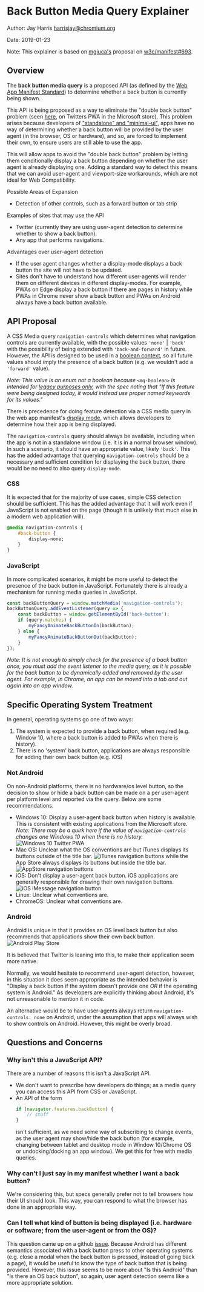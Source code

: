 # Back Button Media Query Explainer

Author: Jay Harris <harrisjay@chromium.org>

Date: 2019-01-23

Note: This explainer is based on [mgiuca's](https://github.com/mgiuca) proposal on [w3c/manifest#693](https://github.com/w3c/manifest/issues/693).

## Overview

The **back button media query** is a proposed API (as defined by the [Web App Manifest Standard](https://www.w3.org/TR/appmanifest/)) to determine whether a back button is currently being shown.

This API is being proposed as a way to eliminate the "double back button" problem (seen [here](images/double-back-button.jpg), on Twitters PWA in the Microsoft store). This problem arises because developers of ["standalone" and "minimal-ui"](https://www.w3.org/TR/appmanifest/#display-modes), apps have no way of determining whether a back button will be provided by the user agent (in the browser, OS or hardware), and so, are forced to implement their own, to ensure users are still able to use the app.

This will allow apps to avoid the "double back button" problem by letting them conditionally display a back button depending on whether the user agent is already displaying one. Adding a standard way to detect this means that we can avoid user-agent and viewport-size workarounds, which are not ideal for Web Compatibility.

Possible Areas of Expansion
- Detection of other controls, such as a forward button or tab strip

Examples of sites that may use the API
- Twitter (currently they are using user-agent detection to determine whether to show a back button).
- Any app that performs navigations.

Advantages over user-agent detection
- If the user agent changes whether a display-mode displays a back button the site will not have to be updated.
- Sites don't have to understand how different user-agents will render them on different devices in different display-modes. For example, PWAs on Edge display a back button if there are pages in history while PWAs in Chrome never show a back button and PWAs on Android always have a back button available.

## API Proposal

A CSS Media query `navigation-controls` which determines what navigation controls are currently available, with the possible values `'none'` | `'back'` with the possibility of being extended with `'back-and-forward'` in future. However, the API is designed to be used in a [boolean context](https://www.w3.org/TR/mediaqueries-4/#mq-boolean-context), so all future values should imply the presence of a back button (e.g. we wouldn't add a `'forward'` value).

*Note: This value is an enum not a boolean because `<mq-boolean>` is intended for [legacy purposes only](https://www.w3.org/TR/mediaqueries-4/#grid), with the spec noting that "If this feature were being designed today, it would instead use proper named keywords for its values."*

There is precedence for doing feature detection via a CSS media query in the web app manifest's [display mode](https://www.w3.org/TR/appmanifest/#the-display-mode-media-feature), which allows developers to determine how their app is being displayed.

The `navigation-controls` query should always be available, including when the app is not in a standalone window (i.e. it is in a normal browser window). In such a scenario, it should have an appropriate value, likely `'back'`. This has the added advantage that querying `navigation-controls` should be a necessary and sufficient condition for displaying the back button, there would be no need to also query `display-mode`.

### CSS

It is expected that for the majority of use cases, simple CSS detection should be sufficient. This has the added advantage that it will work even if JavaScript is not enabled on the page (though it is unlikely that much else in a modern web application will).

```css
@media navigation-controls {
    #back-button {
        display-none;
    }
}
```

### JavaScript
In more complicated scenarios, it might be more useful to detect the presence of the back button in JavaScript. Fortunately there is already a mechanism for running media queries in JavaScript.

```js
const backButtonQuery = window.matchMedia('navigation-controls');
backButtonQuery.addEventListener(query => {
    const backButton = window.getElementById('back-button');
    if (query.matches) {
        myFancyAnimateBackButtonIn(backButton);
    } else {
        myFancyAnimateBackButtonOut(backButton);
    }
});
```

*Note: It is not enough to simply check for the presence of a back button once, you must add the event listener to the media query, as it is  possible for the back button to be dynamically added and removed by the user agent. For example, in Chrome, an app can be moved into a tab and out again into an app window.*

## Specific Operating System Treatment

In general, operating systems go one of two ways:

1. The system is expected to provide a back button, when required (e.g. Window 10, where a back button is added to PWAs when there is history).
2. There is no 'system' back button, applications are always responsible for adding their own back button (e.g. iOS)

### Not Android
On non-Android platforms, there is no hardware/os level button, so the decision to show or hide a back button can be made on a per user-agent per platform level and reported via the query. Below are some recommendations.

- Windows 10: Display a user-agent back button when history is available. This is consistent with existing applications from the Microsoft store. *Note: There may be a quirk here if the value of `navigation-controls` changes one Windows 10 when there is no history.* ![Windows 10 Twitter PWA](images/win-10-twitter-navigation-buttons.jpg)
- Mac OS: Unclear what the OS conventions are but iTunes displays its buttons outside of the title bar. ![iTunes navigation buttons](images/osx-itunes-navigation-buttons.png) while the App Store always displays its buttons but inside the title bar. ![AppStore navigation buttons](images/osx-appstore-navigation-buttons.png)
- iOS: Don't display a user-agent back button. iOS applications are generally responsible for drawing their own navigation buttons. ![iOS iMessage navigation button](images/ios-imessage-navigation-buttons.jpg)
- Linux: Unclear what conventions are.
- ChromeOS: Unclear what conventions are.

### Android
Android is unique in that it provides an OS level back button but also recommends that applications show their own back button. ![Android Play Store](images/android-playstore-navigation-buttons.jpg)

It is believed that Twitter is leaning into this, to make their application seem more native.

Normally, we would hesitate to recommend user-agent detection, however, in this situation it does seem appropriate as the intended behavior is "Display a back button if the system doesn't provide one *OR* if the operating system is Android." As developers are explicitly thinking about Android, it's not unreasonable to mention it in code.

An alternative would be to have user-agents always return `navigation-controls: none` on Android, under the assumption that apps will always wish to show controls on Android. However, this might be overly broad.

## Questions and Concerns

### Why isn't this a JavaScript API?
There are a number of reasons this isn't a JavaScript API.
- We don't want to prescribe how developers do things; as a media query you can access this API from CSS or JavaScript.
- An API of the form
    ```js
    if (navigator.features.backButton) {
        // stuff
    }
    ```
   isn't sufficient, as we need some way of subscribing to change events, as the user agent may show/hide the back button (for example, changing between tablet and desktop mode in Window 10/Chrome OS or undocking/docking an app window). We get this for free with media queries.

### Why can't I just say in my manifest whether I want a back button?

We're considering this, but specs generally prefer not to tell browsers how their UI should look. This way, you can respond to what the browser has done in an appropriate way.

### Can I tell what kind of button is being displayed (i.e. hardware or software; from the user-agent or from the OS)?

This question came up on a github [issue](https://github.com/w3c/manifest/issues/693#issuecomment-402608547). Because Android has different semantics associated with a back button press to other operating systems (e.g. close a modal when the back button is pressed, instead of going back a page), it would be useful to know the type of back button that is being provided. However, this issue seems to be more about "Is this Android" than "Is there an OS back button", so again, user agent detection seems like a more appropriate solution.
